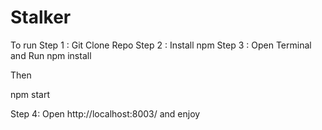 # Stalker
To run
Step 1 : Git Clone Repo
Step 2 : Install npm
Step 3 : Open Terminal and Run
npm install

Then

npm start

Step 4: Open http://localhost:8003/ and enjoy
